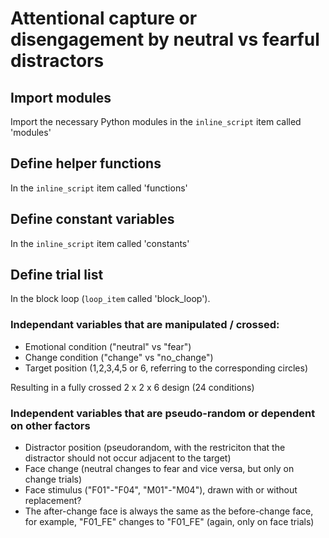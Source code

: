 # Attentional capture or disengagement by neutral vs fearful distractors

## Import modules

Import the necessary Python modules in the `inline_script` item called 'modules'

## Define helper functions

In the `inline_script` item called 'functions'

## Define constant variables

In the `inline_script` item called 'constants'

## Define trial list

In the block loop (`loop_item` called 'block_loop').

### Independant variables that are manipulated / crossed:

- Emotional condition ("neutral" vs "fear")
- Change condition ("change" vs "no_change")
- Target position (1,2,3,4,5 or 6, referring to the corresponding circles)

Resulting in a fully crossed 2 x 2 x 6 design (24 conditions)

### Independent variables that are pseudo-random or dependent on other factors

- Distractor position (pseudorandom, with the restriciton that the distractor should not occur adjacent to the target)
- Face change (neutral changes to fear and vice versa, but only on change trials)
- Face stimulus ("F01"-"F04", "M01"-"M04"), drawn with or without replacement?
- The after-change face is always the same as the before-change face, for example, "F01_FE" changes to "F01_FE" (again, only on face trials)
